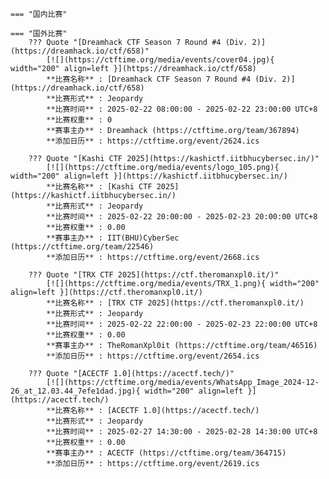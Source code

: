     === "国内比赛"
    
    === "国外比赛"
        ??? Quote "[Dreamhack CTF Season 7 Round #4 (Div. 2)](https://dreamhack.io/ctf/658)"  
            [![](https://ctftime.org/media/events/cover04.jpg){ width="200" align=left }](https://dreamhack.io/ctf/658)  
            **比赛名称** : [Dreamhack CTF Season 7 Round #4 (Div. 2)](https://dreamhack.io/ctf/658)  
            **比赛形式** : Jeopardy  
            **比赛时间** : 2025-02-22 08:00:00 - 2025-02-22 23:00:00 UTC+8  
            **比赛权重** : 0  
            **赛事主办** : Dreamhack (https://ctftime.org/team/367894)  
            **添加日历** : https://ctftime.org/event/2624.ics  
            
        ??? Quote "[Kashi CTF 2025](https://kashictf.iitbhucybersec.in/)"  
            [![](https://ctftime.org/media/events/logo_105.png){ width="200" align=left }](https://kashictf.iitbhucybersec.in/)  
            **比赛名称** : [Kashi CTF 2025](https://kashictf.iitbhucybersec.in/)  
            **比赛形式** : Jeopardy  
            **比赛时间** : 2025-02-22 20:00:00 - 2025-02-23 20:00:00 UTC+8  
            **比赛权重** : 0.00  
            **赛事主办** : IIT(BHU)CyberSec (https://ctftime.org/team/22546)  
            **添加日历** : https://ctftime.org/event/2668.ics  
            
        ??? Quote "[TRX CTF 2025](https://ctf.theromanxpl0.it/)"  
            [![](https://ctftime.org/media/events/TRX_1.png){ width="200" align=left }](https://ctf.theromanxpl0.it/)  
            **比赛名称** : [TRX CTF 2025](https://ctf.theromanxpl0.it/)  
            **比赛形式** : Jeopardy  
            **比赛时间** : 2025-02-22 22:00:00 - 2025-02-23 22:00:00 UTC+8  
            **比赛权重** : 0.00  
            **赛事主办** : TheRomanXpl0it (https://ctftime.org/team/46516)  
            **添加日历** : https://ctftime.org/event/2654.ics  
            
        ??? Quote "[ACECTF 1.0](https://acectf.tech/)"  
            [![](https://ctftime.org/media/events/WhatsApp_Image_2024-12-26_at_12.03.44_7efe1dad.jpg){ width="200" align=left }](https://acectf.tech/)  
            **比赛名称** : [ACECTF 1.0](https://acectf.tech/)  
            **比赛形式** : Jeopardy  
            **比赛时间** : 2025-02-27 14:30:00 - 2025-02-28 14:30:00 UTC+8  
            **比赛权重** : 0.00  
            **赛事主办** : ACECTF (https://ctftime.org/team/364715)  
            **添加日历** : https://ctftime.org/event/2619.ics  
            